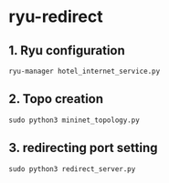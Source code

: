 # ryu-redirect

## 1. Ryu configuration 
    ryu-manager hotel_internet_service.py
   

## 2. Topo creation
    sudo python3 mininet_topology.py

## 3. redirecting port setting
    sudo python3 redirect_server.py
